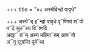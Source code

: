 +++
title = "०८ अस्येदिन्द्रो वावृधे"

+++
अस्ये᳓द् इ᳓न्द्रो वावृधे वृ᳓ष्णियं श᳓वो  
म᳓दे सुत᳓स्य वि᳓ष्णवि  
अद्या᳓ त᳓म् अस्य महिमा᳓नम् आय᳓वो  
अ᳓नु ष्टुवन्ति पूर्व᳓था